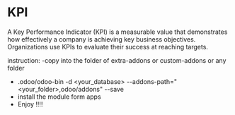 # KPI
A Key Performance Indicator (KPI) is a measurable value that demonstrates how effectively a company is achieving
key business objectives. Organizations use KPIs to evaluate their success at reaching targets.

instruction:
-copy into the folder of extra-addons or custom-addons or any folder
- .odoo/odoo-bin -d <your_database> --addons-path="<your_folder>,odoo/addons" --save
- install the module form apps
- Enjoy !!!!

